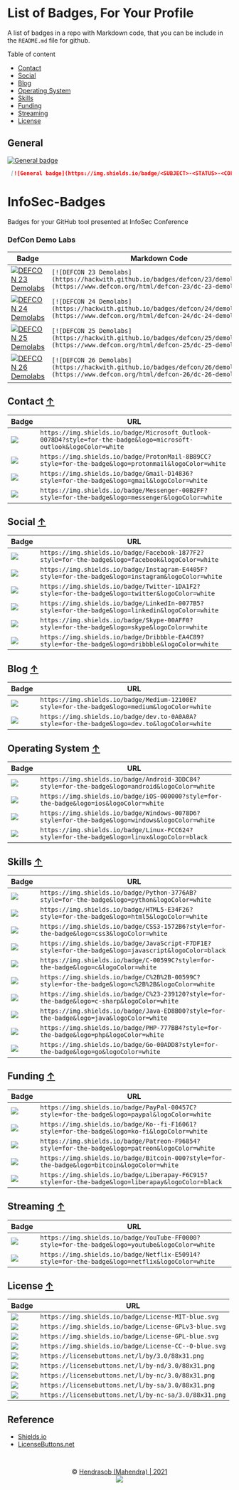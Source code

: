 # List of Badges, For Your Profile 

A list of badges in a repo with Markdown code, that you can be include in the `README.md` file for github.

<deatails> 
 <summary>Table of content</summary>
 
- [Contact](#contact-)
- [Social](#social-)
- [Blog](#blog-)
- [Operating System](#operating-system-)
- [Skills](#skills-)
- [Funding](#funding-)
- [Streaming](#streaming-)
- [License](#license-)
 
</deatails>

## General

 [![General badge](https://img.shields.io/badge/<SUBJECT>-<STATUS>-<COLOR>.svg)](https://shields.io/)

```markdown
 [![General badge](https://img.shields.io/badge/<SUBJECT>-<STATUS>-<COLOR>.svg)](https://shields.io/)
```

# InfoSec-Badges
Badges for your GitHub tool presented at InfoSec Conference

### DefCon Demo Labs

Badge | Markdown Code
----|----
[![DEFCON 23 Demolabs](https://hackwith.github.io/badges/defcon/23/demolabs.svg)](https://www.defcon.org/html/defcon-23/dc-23-demolab.html) | `[![DEFCON 23 Demolabs](https://hackwith.github.io/badges/defcon/23/demolabs.svg)](https://www.defcon.org/html/defcon-23/dc-23-demolab.html)`
[![DEFCON 24 Demolabs](https://hackwith.github.io/badges/defcon/24/demolabs.svg)](https://www.defcon.org/html/defcon-24/dc-24-demolabs.html) | `[![DEFCON 24 Demolabs](https://hackwith.github.io/badges/defcon/24/demolabs.svg)](https://www.defcon.org/html/defcon-24/dc-24-demolabs.html)`
[![DEFCON 25 Demolabs](https://hackwith.github.io/badges/defcon/25/demolabs.svg)](https://www.defcon.org/html/defcon-25/dc-25-demolabs.html) | `[![DEFCON 25 Demolabs](https://hackwith.github.io/badges/defcon/25/demolabs.svg)](https://www.defcon.org/html/defcon-25/dc-25-demolabs.html)`
[![DEFCON 26 Demolabs](https://hackwith.github.io/badges/defcon/26/demolabs.svg)](https://www.defcon.org/html/defcon-26/dc-26-demolabs.html) | `[![DEFCON 26 Demolabs](https://hackwith.github.io/badges/defcon/26/demolabs.svg)](https://www.defcon.org/html/defcon-26/dc-26-demolabs.html)`


## Contact [↑](#list-of-badges-for-your-profile)


Badge | URL
------------ | -------------
<img src="https://img.shields.io/badge/Microsoft_Outlook-0078D4?style=for-the-badge&logo=microsoft-outlook&logoColor=white" /> | `https://img.shields.io/badge/Microsoft_Outlook-0078D4?style=for-the-badge&logo=microsoft-outlook&logoColor=white`
<img src="https://img.shields.io/badge/ProtonMail-8B89CC?style=for-the-badge&logo=protonmail&logoColor=white" /> | `https://img.shields.io/badge/ProtonMail-8B89CC?style=for-the-badge&logo=protonmail&logoColor=white`
<img src="https://img.shields.io/badge/Gmail-D14836?style=for-the-badge&logo=gmail&logoColor=white" /> | `https://img.shields.io/badge/Gmail-D14836?style=for-the-badge&logo=gmail&logoColor=white`
<img src="https://img.shields.io/badge/Messenger-00B2FF?style=for-the-badge&logo=messenger&logoColor=white" /> | `https://img.shields.io/badge/Messenger-00B2FF?style=for-the-badge&logo=messenger&logoColor=white`


## Social [↑](#list-of-badges-for-your-profile)


Badge | URL
------------ | -------------
<img src="https://img.shields.io/badge/Facebook-1877F2?style=for-the-badge&logo=facebook&logoColor=white" /> | `https://img.shields.io/badge/Facebook-1877F2?style=for-the-badge&logo=facebook&logoColor=white`
<img src="https://img.shields.io/badge/Instagram-E4405F?style=for-the-badge&logo=instagram&logoColor=white" /> | `https://img.shields.io/badge/Instagram-E4405F?style=for-the-badge&logo=instagram&logoColor=white`
<img src="https://img.shields.io/badge/Twitter-1DA1F2?style=for-the-badge&logo=twitter&logoColor=white" /> | `https://img.shields.io/badge/Twitter-1DA1F2?style=for-the-badge&logo=twitter&logoColor=white`
<img src="https://img.shields.io/badge/LinkedIn-0077B5?style=for-the-badge&logo=linkedin&logoColor=white" /> | `https://img.shields.io/badge/LinkedIn-0077B5?style=for-the-badge&logo=linkedin&logoColor=white`
<img src="https://img.shields.io/badge/Skype-00AFF0?style=for-the-badge&logo=skype&logoColor=white" /> | `https://img.shields.io/badge/Skype-00AFF0?style=for-the-badge&logo=skype&logoColor=white`
<img src="https://img.shields.io/badge/Dribbble-EA4C89?style=for-the-badge&logo=dribbble&logoColor=white" /> | `https://img.shields.io/badge/Dribbble-EA4C89?style=for-the-badge&logo=dribbble&logoColor=white`


## Blog [↑](#list-of-badges-for-your-profile)


Badge | URL
------------ | -------------
<img src="https://img.shields.io/badge/Medium-12100E?style=for-the-badge&logo=medium&logoColor=white" /> | `https://img.shields.io/badge/Medium-12100E?style=for-the-badge&logo=medium&logoColor=white`
<img src="https://img.shields.io/badge/dev.to-0A0A0A?style=for-the-badge&logo=dev.to&logoColor=white" /> | `https://img.shields.io/badge/dev.to-0A0A0A?style=for-the-badge&logo=dev.to&logoColor=white`


## Operating System [↑](#list-of-badges-for-your-profile)


Badge | URL
------------ | -------------
<img src="https://img.shields.io/badge/Android-3DDC84?style=for-the-badge&logo=android&logoColor=white" /> | `https://img.shields.io/badge/Android-3DDC84?style=for-the-badge&logo=android&logoColor=white`
<img src="https://img.shields.io/badge/iOS-000000?style=for-the-badge&logo=ios&logoColor=white" /> | `https://img.shields.io/badge/iOS-000000?style=for-the-badge&logo=ios&logoColor=white`
<img src="https://img.shields.io/badge/Windows-0078D6?style=for-the-badge&logo=windows&logoColor=white" /> | `https://img.shields.io/badge/Windows-0078D6?style=for-the-badge&logo=windows&logoColor=white`
<img src="https://img.shields.io/badge/Linux-FCC624?style=for-the-badge&logo=linux&logoColor=black" /> | `https://img.shields.io/badge/Linux-FCC624?style=for-the-badge&logo=linux&logoColor=black`


## Skills [↑](#list-of-badges-for-your-profile)


Badge | URL
------------ | -------------
<img src="https://img.shields.io/badge/Python-3776AB?style=for-the-badge&logo=python&logoColor=white" /> | `https://img.shields.io/badge/Python-3776AB?style=for-the-badge&logo=python&logoColor=white`
<img src="https://img.shields.io/badge/HTML5-E34F26?style=for-the-badge&logo=html5&logoColor=white" /> | `https://img.shields.io/badge/HTML5-E34F26?style=for-the-badge&logo=html5&logoColor=white`
<img src="https://img.shields.io/badge/CSS3-1572B6?style=for-the-badge&logo=css3&logoColor=white" /> | `https://img.shields.io/badge/CSS3-1572B6?style=for-the-badge&logo=css3&logoColor=white`
<img src="https://img.shields.io/badge/JavaScript-F7DF1E?style=for-the-badge&logo=javascript&logoColor=black" /> | `https://img.shields.io/badge/JavaScript-F7DF1E?style=for-the-badge&logo=javascript&logoColor=black`
<img src="https://img.shields.io/badge/C-00599C?style=for-the-badge&logo=c&logoColor=white" /> | `https://img.shields.io/badge/C-00599C?style=for-the-badge&logo=c&logoColor=white`
<img src="https://img.shields.io/badge/C%2B%2B-00599C?style=for-the-badge&logo=c%2B%2B&logoColor=white" /> | `https://img.shields.io/badge/C%2B%2B-00599C?style=for-the-badge&logo=c%2B%2B&logoColor=white`
<img src="https://img.shields.io/badge/C%23-239120?style=for-the-badge&logo=c-sharp&logoColor=white" /> | `https://img.shields.io/badge/C%23-239120?style=for-the-badge&logo=c-sharp&logoColor=white`
<img src="https://img.shields.io/badge/Java-ED8B00?style=for-the-badge&logo=java&logoColor=white" /> | `https://img.shields.io/badge/Java-ED8B00?style=for-the-badge&logo=java&logoColor=white`
<img src="https://img.shields.io/badge/PHP-777BB4?style=for-the-badge&logo=php&logoColor=white" /> | `https://img.shields.io/badge/PHP-777BB4?style=for-the-badge&logo=php&logoColor=white`
<img src="https://img.shields.io/badge/Go-00ADD8?style=for-the-badge&logo=go&logoColor=white" /> | `https://img.shields.io/badge/Go-00ADD8?style=for-the-badge&logo=go&logoColor=white`


## Funding [↑](#list-of-badges-for-your-profile)


Badge | URL
------------ | -------------
<img src="https://img.shields.io/badge/PayPal-00457C?style=for-the-badge&logo=paypal&logoColor=white" /> | `https://img.shields.io/badge/PayPal-00457C?style=for-the-badge&logo=paypal&logoColor=white`
<img src="https://img.shields.io/badge/Ko--fi-F16061?style=for-the-badge&logo=ko-fi&logoColor=white" /> | `https://img.shields.io/badge/Ko--fi-F16061?style=for-the-badge&logo=ko-fi&logoColor=white`
<img src="https://img.shields.io/badge/Patreon-F96854?style=for-the-badge&logo=patreon&logoColor=white" /> | `https://img.shields.io/badge/Patreon-F96854?style=for-the-badge&logo=patreon&logoColor=white`
<img src="https://img.shields.io/badge/Bitcoin-000?style=for-the-badge&logo=bitcoin&logoColor=white" /> | `https://img.shields.io/badge/Bitcoin-000?style=for-the-badge&logo=bitcoin&logoColor=white`
<img src="https://img.shields.io/badge/Liberapay-F6C915?style=for-the-badge&logo=liberapay&logoColor=black" /> | `https://img.shields.io/badge/Liberapay-F6C915?style=for-the-badge&logo=liberapay&logoColor=black`


## Streaming [↑](#list-of-badges-for-your-profile)


Badge | URL
------------ | -------------
<img src="https://img.shields.io/badge/YouTube-FF0000?style=for-the-badge&logo=youtube&logoColor=white" /> | `https://img.shields.io/badge/YouTube-FF0000?style=for-the-badge&logo=youtube&logoColor=white`
<img src="https://img.shields.io/badge/Netflix-E50914?style=for-the-badge&logo=netflix&logoColor=white" /> | `https://img.shields.io/badge/Netflix-E50914?style=for-the-badge&logo=netflix&logoColor=white`


## License [↑](#list-of-badges-for-your-profile)


Badge | URL
------------ | -------------
<img src="https://img.shields.io/badge/License-MIT-blue.svg" /> | `https://img.shields.io/badge/License-MIT-blue.svg`
<img src="https://img.shields.io/badge/License-GPLv3-blue.svg" /> | `https://img.shields.io/badge/License-GPLv3-blue.svg`
<img src="https://img.shields.io/badge/License-GPL-blue.svg" /> | `https://img.shields.io/badge/License-GPL-blue.svg`
<img src="https://img.shields.io/badge/License-CC--0-blue.svg" /> | `https://img.shields.io/badge/License-CC--0-blue.svg`
<img src="https://licensebuttons.net/l/by/3.0/88x31.png" /> | `https://licensebuttons.net/l/by/3.0/88x31.png`
<img src="https://licensebuttons.net/l/by-nd/3.0/88x31.png" /> | `https://licensebuttons.net/l/by-nd/3.0/88x31.png`
<img src="https://licensebuttons.net/l/by-nc/3.0/88x31.png" /> | `https://licensebuttons.net/l/by-nc/3.0/88x31.png`
<img src="https://licensebuttons.net/l/by-sa/3.0/88x31.png" /> | `https://licensebuttons.net/l/by-sa/3.0/88x31.png`
<img src="https://licensebuttons.net/l/by-nc-sa/3.0/88x31.png" /> | `https://licensebuttons.net/l/by-nc-sa/3.0/88x31.png`


## Reference

- [Shields.io](https://shields.io/)
- [LicenseButtons.net](https://licensebuttons.net/)

<br />
<div align="center">

© <a href="https://github.com/hendrasob">Hendrasob (Mahendra) | 2021</a>
<br />
<a href="https://github.com/hendrasob/badges/blob/master/LICENSE"><img src="https://img.shields.io/badge/License-MIT-blue.svg"></a>

</div>
